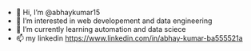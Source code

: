 - 👋 Hi, I’m @abhaykumar15
- 👀 I’m interested in web developement and data engineering
- 🌱 I’m currently learning automation and data sciece
- 📫 my linkedin https://www.linkedin.com/in/abhay-kumar-ba555521a

<!---
abhaykumar15/abhaykumar15 is a ✨ special ✨ repository because its `README.md` (this file) appears on your GitHub profile.
You can click the Preview link to take a look at your changes.
--->
